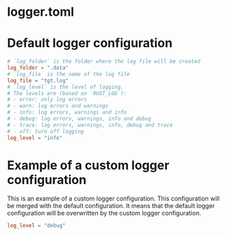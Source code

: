 # logger.toml

# Default logger configuration

```toml
# `log_folder` is the folder where the log file will be created
log_folder = ".data"
# `log_file` is the name of the log file
log_file = "tgt.log"
# `log_level` is the level of logging.
# The levels are (based on `RUST_LOG`):
# - error: only log errors
# - warn: log errors and warnings
# - info: log errors, warnings and info
# - debug: log errors, warnings, info and debug
# - trace: log errors, warnings, info, debug and trace
# - off: turn off logging
log_level = "info"
```

# Example of a custom logger configuration

This is an example of a custom logger configuration. This configuration will be merged with the default configuration.
It means that the default logger configuration will be overwritten by the custom logger configuration.

```toml
log_level = "debug"
```
